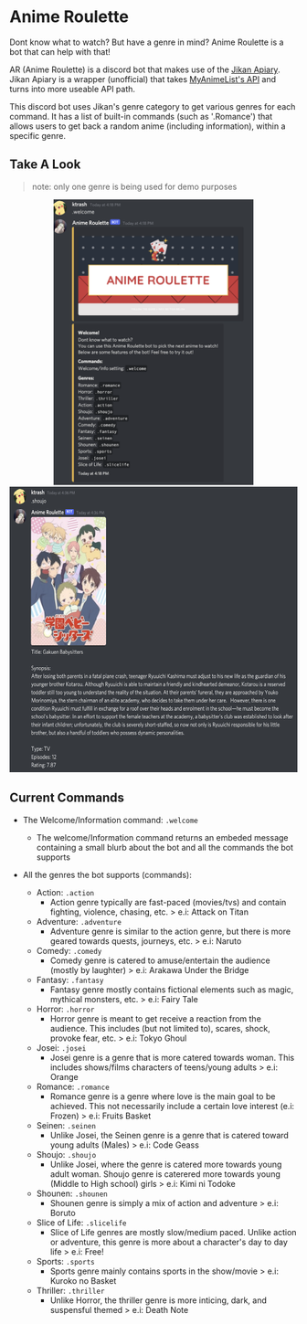# Anime Roulette
Dont know what to watch? But have a genre in mind?
Anime Roulette is a bot that can help with that!

AR (Anime Roulette) is a discord bot that makes use of the [Jikan Apiary](https://jikan.docs.apiary.io/#introduction/information). Jikan Apiary is a wrapper (unofficial) that takes [MyAnimeList's API](https://myanimelist.net/) and turns into more useable API path.

This discord bot uses Jikan's genre category to get various genres for each command. It has a list of built-in commands (such as '.Romance') that allows users to get back a random anime (including information), within a specific genre.

## Take A Look

   > <p size="5"> note: only one genre is being used for demo purposes

<p align="center">
<img src="/pics/demo2.png" width="350" height="500">      <img src="/pics/demo1.png" width="560" height="500">
   
   ## Current Commands

   * The Welcome/Information command: `.welcome`
      * The welcome/Information command returns an embeded message containing a small blurb about the bot and all the commands the bot supports
   * All the genres the bot supports (commands):
      
      * Action: `.action`
         * Action genre typically are fast-paced (movies/tvs) and contain fighting, violence, chasing, etc. 
               > e.i: Attack on Titan
      * Adventure: `.adventure`
         * Adventure genre is similar to the action genre, but there is more geared towards quests, journeys, etc.
               > e.i: Naruto
      * Comedy: `.comedy`
         * Comedy genre is catered to amuse/entertain the audience (mostly by laughter)
               > e.i: Arakawa Under the Bridge
      * Fantasy: `.fantasy`
         * Fantasy genre mostly contains fictional elements such as magic, mythical monsters, etc.
               > e.i: Fairy Tale
      * Horror: `.horror`
         * Horror genre is meant to get receive a reaction from the audience. This includes (but not limited to), scares, shock, provoke fear, etc.
               > e.i: Tokyo Ghoul
      * Josei: `.josei`
         * Josei genre is a genre that is more catered towards woman. This includes shows/films characters of teens/young adults
               > e.i: Orange
      * Romance: `.romance`
         * Romance genre is a genre where love is the main goal to be achieved. This not necessarily include a certain love interest (e.i: Frozen)
               > e.i: Fruits Basket
      * Seinen: `.seinen`
         * Unlike Josei, the Seinen genre is a genre that is catered toward young adults (Males)
               > e.i: Code Geass
      * Shoujo: `.shoujo`
         * Unlike Josei, where the genre is catered more towards young adult woman. Shoujo genre is caterered more towards young (Middle to High school) girls
               > e.i: Kimi ni Todoke
      * Shounen: `.shounen`
         * Shounen genre is simply a mix of action and adventure
               > e.i: Boruto
      * Slice of Life: `.slicelife`
         * Slice of Life genres are mostly slow/medium paced. Unlike action or adventure, this genre is more about a character's day to day life
               > e.i: Free!
      * Sports: `.sports`
         * Sports genre mainly contains sports in the show/movie
               > e.i: Kuroko no Basket
      * Thriller: `.thriller`
         * Unlike Horror, the thriller genre is more inticing, dark, and suspensful themed
               > e.i: Death Note

